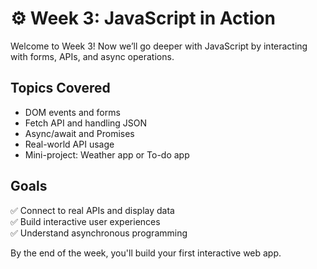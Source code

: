 # ⚙️ Week 3: JavaScript in Action

Welcome to Week 3! Now we’ll go deeper with JavaScript by interacting with forms, APIs, and async operations.

## Topics Covered

- DOM events and forms
- Fetch API and handling JSON
- Async/await and Promises
- Real-world API usage
- Mini-project: Weather app or To-do app

## Goals

✅ Connect to real APIs and display data  
✅ Build interactive user experiences  
✅ Understand asynchronous programming

By the end of the week, you'll build your first interactive web app.
